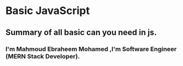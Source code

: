 # Basic JavaScript 
## Summary of  all basic can you need in js.
### I'm Mahmoud Ebraheem Mohamed ,I'm Software Engineer (MERN Stack Developer).
